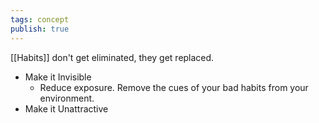 ```yaml
---
tags: concept
publish: true
---
```

[[Habits]] don't get eliminated, they get replaced.
- Make it Invisible
    - Reduce exposure. Remove the cues of your bad habits from your environment.
- Make it Unattractive
